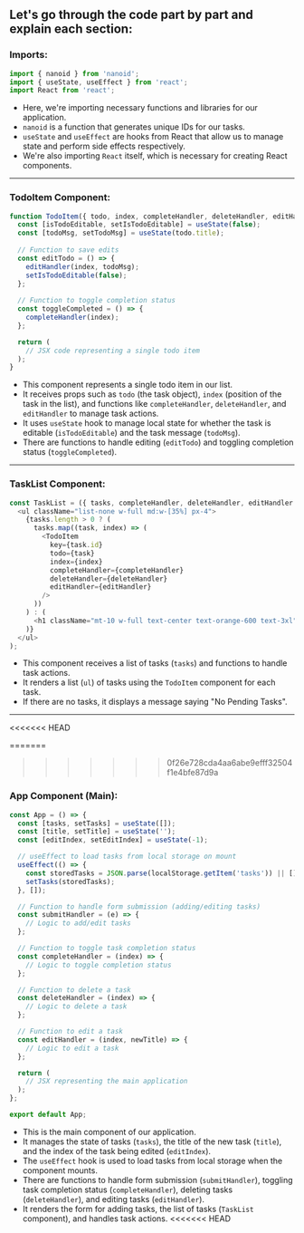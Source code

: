 Let's go through the code part by part and explain each section:
-----------------------------------------------------------------------------------------------------------------------------------
### Imports:
```javascript
import { nanoid } from 'nanoid';
import { useState, useEffect } from 'react';
import React from 'react';
```
- Here, we're importing necessary functions and libraries for our application.
- `nanoid` is a function that generates unique IDs for our tasks.
- `useState` and `useEffect` are hooks from React that allow us to manage state and perform side effects respectively.
- We're also importing `React` itself, which is necessary for creating React components.

------------------------------------------------------------------------------------------------------------------------------------------
### TodoItem Component:
```javascript
function TodoItem({ todo, index, completeHandler, deleteHandler, editHandler }) {
  const [isTodoEditable, setIsTodoEditable] = useState(false);
  const [todoMsg, setTodoMsg] = useState(todo.title);
  
  // Function to save edits
  const editTodo = () => {
    editHandler(index, todoMsg);
    setIsTodoEditable(false);
  };
  
  // Function to toggle completion status
  const toggleCompleted = () => {
    completeHandler(index);
  };

  return (
    // JSX code representing a single todo item
  );
}
```
- This component represents a single todo item in our list.
- It receives props such as `todo` (the task object), `index` (position of the task in the list), and functions like `completeHandler`, `deleteHandler`, and `editHandler` to manage task actions.
- It uses `useState` hook to manage local state for whether the task is editable (`isTodoEditable`) and the task message (`todoMsg`).
- There are functions to handle editing (`editTodo`) and toggling completion status (`toggleCompleted`).

------------------------------------------------------------------------------------------------------------------------------------------
### TaskList Component:
```javascript
const TaskList = ({ tasks, completeHandler, deleteHandler, editHandler }) => (
  <ul className="list-none w-full md:w-[35%] px-4">
    {tasks.length > 0 ? (
      tasks.map((task, index) => (
        <TodoItem
          key={task.id}
          todo={task}
          index={index}
          completeHandler={completeHandler}
          deleteHandler={deleteHandler}
          editHandler={editHandler}
        />
      ))
    ) : (
      <h1 className="mt-10 w-full text-center text-orange-600 text-3xl">No Pending Tasks</h1>
    )}
  </ul>
);
```
- This component receives a list of tasks (`tasks`) and functions to handle task actions.
- It renders a list (`ul`) of tasks using the `TodoItem` component for each task.
- If there are no tasks, it displays a message saying "No Pending Tasks".

------------------------------------------------------------------------------------------------------------------------------------------
<<<<<<< HEAD

=======
>>>>>>> 0f26e728cda4aa6abe9efff32504f1e4bfe87d9a
### App Component (Main):
```javascript
const App = () => {
  const [tasks, setTasks] = useState([]);
  const [title, setTitle] = useState('');
  const [editIndex, setEditIndex] = useState(-1);

  // useEffect to load tasks from local storage on mount
  useEffect(() => {
    const storedTasks = JSON.parse(localStorage.getItem('tasks')) || [];
    setTasks(storedTasks);
  }, []);

  // Function to handle form submission (adding/editing tasks)
  const submitHandler = (e) => {
    // Logic to add/edit tasks
  };

  // Function to toggle task completion status
  const completeHandler = (index) => {
    // Logic to toggle completion status
  };

  // Function to delete a task
  const deleteHandler = (index) => {
    // Logic to delete a task                         
  };

  // Function to edit a task
  const editHandler = (index, newTitle) => {
    // Logic to edit a task
  };

  return (
    // JSX representing the main application
  );
};

export default App;
```
- This is the main component of our application.
- It manages the state of tasks (`tasks`), the title of the new task (`title`), and the index of the task being edited (`editIndex`).
- The `useEffect` hook is used to load tasks from local storage when the component mounts.
- There are functions to handle form submission (`submitHandler`), toggling task completion status (`completeHandler`), deleting tasks (`deleteHandler`), and editing tasks (`editHandler`).
- It renders the form for adding tasks, the list of tasks (`TaskList` component), and handles task actions.
<<<<<<< HEAD

